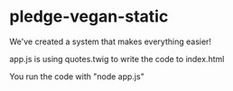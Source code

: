 # pledge-vegan-static

We've created a system that makes everything easier!

app.js is using quotes.twig to write the code to index.html

You run the code with "node app.js"